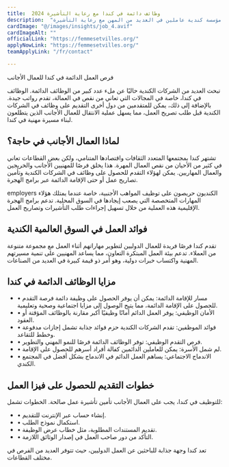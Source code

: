 ```yaml
---
title:  وظائف دائمة في كندا مع رعاية التأشيرة 2024 
description:  "فرصة ذهبية للحصول علي وظائف دائمة في كندا حيث تطلب مؤسسة كندية عاملين في العديد من المهن مع رعاية التأشيرة" 
cardImage: "@/images/insights/job_4.avif" 
cardImageAlt: "" 
officialLink: "https://femmesetvilles.org/" 
applyNowLink: "https://femmesetvilles.org/" 
teamApplyLink: "/fr/contact"

---
```


فرص العمل الدائمة في كندا للعمال الأجانب

تبحث العديد من الشركات الكندية حاليًا عن ملء عدد كبير من الوظائف الدائمة. الوظائف في كندا، خاصة في المجالات التي تعاني من نقص في العمالة، تقدم رواتب جيدة. بالإضافة إلى ذلك، يمكن للمتقدمين من دول أخرى التقديم على وظائف في الشركات الكندية قبل طلب تصريح العمل، مما يسهل عملية الانتقال للعمال الأجانب الذين يتطلعون لبناء مسيرة مهنية في كندا.

## لماذا العمال الأجانب في حاجة؟

تشتهر كندا بمجتمعها المتعدد الثقافات واقتصادها المتنامي، ولكن بعض القطاعات تعاني في كثير من الأحيان من نقص العمال المهرة. هذا يخلق فرصًا للمهنيين الأجانب والخريجين والعمال المهاريين. يمكن لهؤلاء التقدم للحصول على وظائف في الشركات الكندية وتأمين تصاريح عمل أو حتى الإقامة الدائمة عبر برامج الهجرة.

employers الكنديون حريصون على توظيف المواهب الأجنبية، خاصة عندما يمتلك هؤلاء المهارات المتخصصة التي يصعب إيجادها في السوق المحلية. تدعم برامج الهجرة الإقليمية هذه العملية من خلال تسهيل إجراءات طلب التأشيرات وتصاريح العمل.

## فوائد العمل في السوق العالمية الكندية

تقدم كندا فرصًا فريدة للعمال الدوليين لتطوير مهاراتهم أثناء العمل مع مجموعة متنوعة من العملاء. تدعم بيئة العمل المبتكرة التعاون، مما يساعد المهنيين على تنمية مسيرتهم المهنية واكتساب خبرات دولية، وهو أمر ذو قيمة كبيرة في العديد من الصناعات.

## مزايا الوظائف الدائمة في كندا

- • مسار للإقامة الدائمة: يمكن أن يوفر الحصول على وظيفة دائمة فرصة التقدم للحصول على الإقامة الدائمة، مما يتيح الوصول إلى مزايا اجتماعية وصحية وتعليمية.
- • الأمان الوظيفي: يوفر العمل الدائم أمانًا وظيفيًا أكبر مقارنة بالوظائف المؤقتة أو العقود.
- • فوائد الموظفين: تقدم الشركات الكندية حزم فوائد جذابة تشمل إجازات مدفوعة وخطط للتقاعد.
- • فرص التقدم الوظيفي: توفر الوظائف الدائمة فرصًا للنمو المهني والتطوير.
- • لم شمل الأسرة: يمكن للعاملين الدائمين كفالة أفراد أسرهم للحصول على الإقامة.
- • الاندماج الاجتماعي: يساهم العمل الدائم في الاندماج بشكل أفضل في المجتمع الكندي.

## خطوات التقديم للحصول على فيزا العمل

للتوظيف في كندا، يجب على العمال الأجانب تأمين تأشيرة عمل صالحة. الخطوات تشمل:

- • إنشاء حساب عبر الإنترنت للتقديم.
- • استكمال نموذج الطلب.
- • تقديم المستندات المطلوبة، مثل خطاب عرض الوظيفة.
- • التأكد من دور صاحب العمل في إصدار الوثائق اللازمة.

تعد كندا وجهة جذابة للباحثين عن العمل الدوليين، حيث تتوفر العديد من الفرص في مختلف القطاعات.

